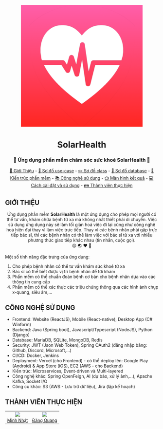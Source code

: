 <div align="center">
    <img src="./image/logo.png" width=400>
    <h1>SolarHealth</h1>
    <h3>💏 Ứng dụng phần mềm chăm sóc sức khoẻ SolarHealth 💑</h3>
	<p align="center">
		<a href="#giới-thiệu">📘 Giới Thiệu</a> -
		<a href="#sơ-đồ-use-case">📑 Sơ đồ use-case</a> -
		<a href="#sơ-đồ-class">✏️ Sơ đồ class</a> -
		<a href="#sơ-đồ-database">📂 Sơ đồ database</a> -
		<a href="#kiến-trúc-phần-mềm">📐 Kiến trúc phần mềm</a> - 
		<a href="#công-nghệ-sử-dụng">📚 Công nghệ sử dụng</a> -
		<a href="#màn-hình-kết-quả">📺 Màn hình kết quả</a> -
		<a href="#cách-cài-đặt">💻 Cách cài đặt và sử dụng</a> - 
		<a href="#thành-viên-thực-hiện">👪 Thành viên thực hiện</a>
	</p>
</div>

## GIỚI THIỆU
<p align="center">Ứng dụng phần mềm <b>SolarHealth</b> là một ứng dụng cho phép mọi người có thể tư vấn, khám chữa bệnh từ xa mà không nhất thiết phải di chuyển. Việc sử dụng ứng dụng này
sẽ làm tối giản hoá việc đi lại cũng như công nghệ hoá hiện đại thay vì làm việc trực tiếp. Thay vì các bệnh nhân phải gặp trực tiếp bác sĩ, thì các bệnh nhân có thể làm việc với bác sĩ
từ xa với nhiều phương thức giao tiếp khác nhau (tin nhắn, cuộc gọi). 
</br>
😍 🌏 ❤️ 👫
</p>

Một số tính năng đặc trưng của ứng dụng:
1. Cho phép bệnh nhân có thể tư vấn khám sức khoẻ từ xa
2. Bác sĩ có thể biết được vị trí bệnh nhân để tới khám
3. Phần mềm có thể chuẩn đoán bệnh cơ bản cho bệnh nhân dựa vào các thông tin cung cấp
4. Phần mềm có thể xác thực các triệu chứng thông qua các hình ảnh chụp x-quang, siêu âm,... 

## CÔNG NGHỆ SỬ DỤNG
<div>
	<ul>
		<li>Frontend: Website (ReactJS), Mobile (React-native), Desktop App (C# Winform)</li>
		<li>Backend: Java (Spring boot), Javascript/Typescript (NodeJS), Python (Django)</li>
		<li>Database: MariaDB, SQLite, MongoDB, Redis</li>
		<li>Security: JWT (Json Web Token), Spring OAuth2 (đăng nhập bằng: Github, Discord, Microsoft,...)</li>
		<li>CI/CD: Docker, Jenkins</li>
		<li>Deployment: Vercel (cho Frontend) - có thể deploy lên: Google Play (Android) & App Store (iOS), EC2 (AWS - cho Backend)</li>
		<li>Kiến trúc: Microservices, Event-driven và Multi-layered</li>
		<li>Công nghệ khác: Spring OpenFeign, AI (dự báo, xử lý ảnh,...), Apache Kafka, Socket I/O</li>
		<li>Công cụ khác: S3 (AWS - Lưu trữ dữ liệu), Jira (lập kế hoạch)</li>
	</ul>
</div> 

## THÀNH VIÊN THỰC HIỆN
<table align="center">
	<tbody> 
		<tr align="center" valign="top">
			<td>
				<a href="https://github.com/TDMinhNhat">
					<img src="https://avatars.githubusercontent.com/u/158603211?v=4?s=100" height=150 />
					<div>Minh Nhật</div>
				</a>
			</td>
			<td>
				<a href="https://github.com/DangQuang31122022">
					<img src="https://avatars.githubusercontent.com/u/121714705?v=4?s=100" height=150 />
					<div>Đăng Quang</div>
				</a>
			</td>
		</tr>
	</tbody>
</table>
